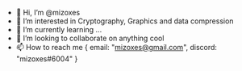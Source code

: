 - 👋 Hi, I’m @mizoxes
- 👀 I’m interested in Cryptography, Graphics and data compression
- 🌱 I’m currently learning ...
- 💞️ I’m looking to collaborate on anything cool
- 📫 How to reach me { email: "mizoxes@gmail.com", discord: "mizoxes#6004" }
